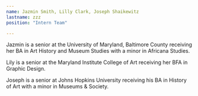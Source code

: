```yaml
---
name: Jazmin Smith, Lilly Clark, Joseph Shaikewitz
lastname: zzz
position: "Intern Team"

---
```


Jazmin is a senior at the University of Maryland, Baltimore County receiving her BA in Art History and Museum Studies with a minor in Africana Studies.

Lily is a senior at the Maryland Institute College of Art receiving her BFA in Graphic Design.

Joseph is a senior at Johns Hopkins University receiving his BA in History of Art with a minor in Museums & Society.
